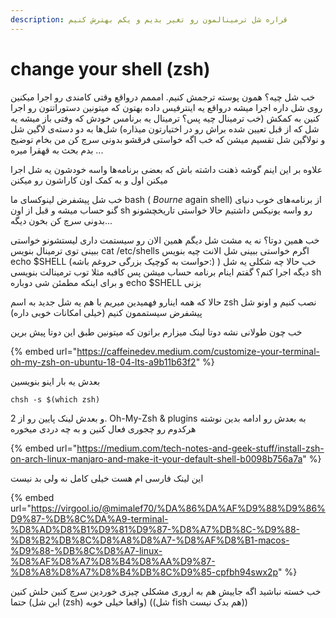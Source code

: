 ```yaml
---
description: قراره شل ترمینالمون رو تغیر بدیم و یکم بهترش کنیم
---
```


# change your shell \(zsh\)

خب شل چیه؟ همون پوسته ترجمش کنیم. امممم درواقع وقتی کامندی رو اجرا میکنین روی شل داره اجرا میشه درواقع یه اینترفیس داده بهتون که میتونین دستوراتتون رو اجرا کنین به کمکش \(خب ترمینال چیه پس؟ ترمینال یه برنامس خودش که وفتی باز میشه یه شل که از قبل تعیین شده براش رو در اختیارتون میذاره\) شل‌ها به دو دسته‌ی لاگین شل و نولاگین شل تقسیم میشن که خب اگه خواستی فرقشو بدونی سرچ کن من بخام توضیح بدم بحث به قهقرا میره ...

علاوه بر این اینم گوشه ذهنت داشته باش که بعضی برنامه‌ها واسه خودشون یه شل اجرا میکنن اول و به کمک اون کاراشون رو میکنن

خب شل پیشفرض لینوکسای ما bash \( _Bourne_ again shell\) از برنامه‌های خوب دنیای گنو حساب میشه و قبل از اون sh رو واسه یونیکس داشتیم حالا خواستی تاریخچشونو بدونی سرچ کن بخون دیگه... 

خب همین دوتا؟ نه یه مشت شل دیگم همین الان رو سیستمت داری لیستشونو خواستی ببینی توی ترمینال بنویس cat /etc/shells اگرم خواستی ببینی شل الانت چیه بنویس echo $SHELL \(حواست به کوچیک بزرگی حروغم باشه:\) \) خب حالا چه شکلی یه شل دیگه اجرا کنم؟ گفتم اینام برنامه حساب میشن پس کافبه مثلا توب ترمینالت بنویسی sh و برای اینکه مطمئن شی دوباره echo $SHELL بزنی

حالا که همه اینارو فهمیدین میریم با هم یه شل جدید به اسم zsh نصب کنیم و اونو شل پیشفرض سیستممون کنیم \(خیلی امکانات خوبی داره\)

خب چون طولانی نشه دوتا لینک میزارم براتون که میتونین طبق این دوتا پیش برین

{% embed url="https://caffeinedev.medium.com/customize-your-terminal-oh-my-zsh-on-ubuntu-18-04-lts-a9b11b63f2" %}

بعدش یه بار اینو بنویسین

```text
chsh -s $(which zsh)
```

و بعدش لینک پایین رو از 2. Oh-My-Zsh & plugins به بعدش رو ادامه بدین نوشته هرکدوم رو چجوری فعال کنین و به چه دردی میخوره

{% embed url="https://medium.com/tech-notes-and-geek-stuff/install-zsh-on-arch-linux-manjaro-and-make-it-your-default-shell-b0098b756a7a" %}

این لینک فارسی ام هست خیلی کامل نه ولی بد نیست

{% embed url="https://virgool.io/@mimalef70/%DA%86%DA%AF%D9%88%D9%86%D9%87-%DB%8C%DA%A9-terminal-%D8%AD%D8%B1%D9%81%D9%87-%D8%A7%DB%8C-%D9%88-%D8%B2%DB%8C%D8%A8%D8%A7-%D8%AF%D8%B1-macos-%D9%88-%DB%8C%D8%A7-linux-%D8%AF%D8%A7%D8%B4%D8%AA%D9%87-%D8%A8%D8%A7%D8%B4%DB%8C%D9%85-cpfbh94swx2p" %}

خب خسته نباشید اگه جاییش هم به اروری مشکلی چیزی خوردین سرچ کنین حلش کنین حتما \(این شل \(zsh\) واقعا خیلی خوبه\) \(\(شل fish هم بدک نیست\)\)

